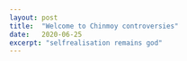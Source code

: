 ```yaml
---
layout: post
title:  "Welcome to Chinmoy controversies"
date:   2020-06-25
excerpt: "selfrealisation remains god"
---
```

